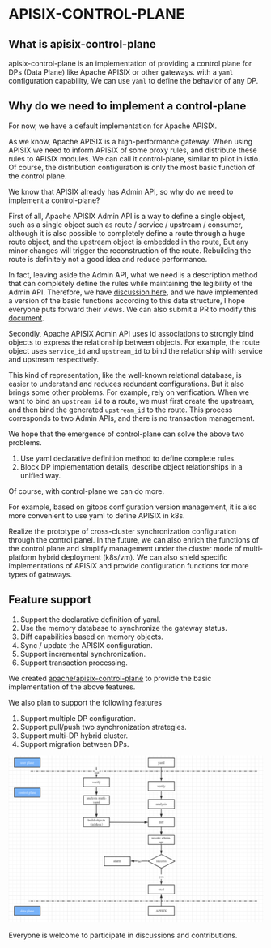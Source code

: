 <!--
#
# Licensed to the Apache Software Foundation (ASF) under one or more
# contributor license agreements.  See the NOTICE file distributed with
# this work for additional information regarding copyright ownership.
# The ASF licenses this file to You under the Apache License, Version 2.0
# (the "License"); you may not use this file except in compliance with
# the License.  You may obtain a copy of the License at
#
#     http://www.apache.org/licenses/LICENSE-2.0
#
# Unless required by applicable law or agreed to in writing, software
# distributed under the License is distributed on an "AS IS" BASIS,
# WITHOUT WARRANTIES OR CONDITIONS OF ANY KIND, either express or implied.
# See the License for the specific language governing permissions and
# limitations under the License.
#
-->

# APISIX-CONTROL-PLANE

## What is apisix-control-plane

apisix-control-plane is an implementation of providing a control plane for DPs (Data Plane) like Apache APISIX or other gateways. with a `yaml` configuration capability, We can use `yaml` to define the behavior of any DP.

## Why do we need to implement a control-plane

For now, we have a default implementation for Apache APISIX.

As we know, Apache APISIX is a high-performance gateway. When using APISIX we need to inform APISIX of some proxy rules, and distribute these rules to APISIX modules. We can call it control-plane, similar to pilot in istio. Of course, the distribution configuration is only the most basic function of the control plane.

We know that APISIX already has Admin API, so why do we need to implement a control-plane?

First of all, Apache APISIX Admin API is a way to define a single object, such as a single object such as route / service / upstream / consumer, although it is also possible to completely define a route through a huge route object, and the upstream object is embedded in the route, But any minor changes will trigger the reconstruction of the route. Rebuilding the route is definitely not a good idea and reduce performance.

In fact, leaving aside the Admin API, what we need is a description method that can completely define the rules while maintaining the legibility of the Admin API. Therefore, we have [discussion here](https://github.com/apache/apisix-control-plane/blob/master/doc/yaml_struct.md), and we have implemented a version of the basic functions according to this data structure, I hope everyone puts forward their views. We can also submit a PR to modify this [document](doc/yaml_struct.md).

Secondly, Apache APISIX Admin API uses id associations to strongly bind objects to express the relationship between objects. For example, the route object uses `service_id` and `upstream_id` to bind the relationship with service and upstream respectively.

This kind of representation, like the well-known relational database, is easier to understand and reduces redundant configurations. But it also brings some other problems. For example, rely on verification. When we want to bind an `upstream_id` to a route, we must first create the upstream, and then bind the generated `upstream_id` to the route. This process corresponds to two Admin APIs, and there is no transaction management.

We hope that the emergence of control-plane can solve the above two problems.
1. Use yaml declarative definition method to define complete rules.
2. Block DP implementation details, describe object relationships in a unified way.

Of course, with control-plane we can do more.

For example, based on gitops configuration version management, it is also more convenient to use yaml to define APISIX in k8s.

Realize the prototype of cross-cluster synchronization configuration through the control panel. In the future, we can also enrich the functions of the control plane and simplify management under the cluster mode of multi-platform hybrid deployment (k8s/vm). We can also shield specific implementations of APISIX and provide configuration functions for more types of gateways.

## Feature support

1. Support the declarative definition of yaml.
2. Use the memory database to synchronize the gateway status.
3. Diff capabilities based on memory objects.
4. Sync / update the APISIX configuration.
5. Support incremental synchronization.
6. Support transaction processing.

We created [apache/apisix-control-plane](https://github.com/apache/apisix-control-plane) to provide the basic implementation of the above features.

We also plan to support the following features

1. Support multiple DP configuration.
2. Support pull/push two synchronization strategies.
3. Support multi-DP hybrid cluster.
4. Support migration between DPs.

![](doc/images/flow.png)

Everyone is welcome to participate in discussions and contributions.

